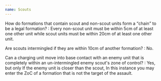 ```yaml
---
name: Scouts
---
```

How do formations that contain scout and non-scout units form a <q>chain</q> to be a legal formation?
: Every non-scout unit must be within 5cm of at least one other unit while scout units must be within 20cm of at least one other unit.

Are scouts intermingled if they are within 10cm of another formation?
: No.

Can a charging unit move into base contact with an enemy unit that is completely within an un-intermingled enemy scout's zone of control?
: Yes, but only If the enemy unit is closer than the scout, In this instance you may enter the ZoC of a formation that is not the target of the assault.